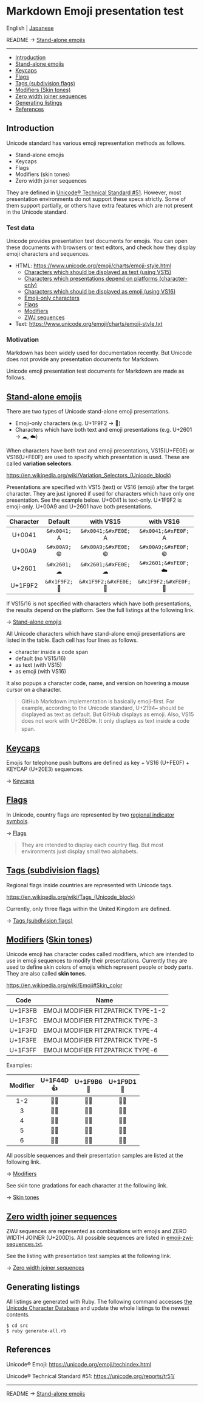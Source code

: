 # Markdown Emoji presentation test

English | [Japanese](README.ja.md)

README →
[Stand-alone emojis](en/basic-emojis.md)

----------------------------------------

* [Introduction](#introduction)
* [Stand-alone emojis](#stand-alone-emojis)
* [Keycaps](#keycaps)
* [Flags](#flags)
* [Tags (subdivision flags)](#tags-subdivision-flags)
* [Modifiers (Skin tones)](#modifiers-skin-tones)
* [Zero width joiner sequences](#zero-width-joiner-sequences)
* [Generating listings](#generating-listings)
* [References](#references)

## Introduction

Unicode standard has various emoji representation methods as follows.

* Stand-alone emojis
* Keycaps
* Flags
* Modifiers (skin tones)
* Zero width joiner sequences

They are defined in [Unicode® Technical Standard #51](https://unicode.org/reports/tr51/). However, most presentation environments do not support these specs strictly. Some of them support partially, or others have extra features which are not present in the Unicode standard.

### Test data

Unicode provides presentation test documents for emojis. You can open these documents with browsers or text editors, and check how they display emoji characters and sequences.

* HTML: https://www.unicode.org/emoji/charts/emoji-style.html
    * [Characters which should be displayed as text (using VS15)](https://www.unicode.org/emoji/charts/emoji-style.html#text+ts_plain)
    * [Characters which presentations depend on platforms (character-only)](https://www.unicode.org/emoji/charts/emoji-style.html#text-vs_plain)
    * [Characters which should be displayed as emoji (using VS16)](https://www.unicode.org/emoji/charts/emoji-style.html#text+es_plain)
    * [Emoji-only characters](https://www.unicode.org/emoji/charts/emoji-style.html#emoji_cps_plain)
    * [Flags](https://www.unicode.org/emoji/charts/emoji-style.html#emoji_reg/tags_plain)
    * [Modifiers](https://www.unicode.org/emoji/charts/emoji-style.html#modifier_plain)
    * [ZWJ sequences](https://www.unicode.org/emoji/charts/emoji-style.html#zwj_emoji_plain)
* Text: https://www.unicode.org/emoji/charts/emoji-style.txt

### Motivation

Markdown has been widely used for documentation recently. But Unicode does not provide any presentation documents for Markdown.

Unicode emoji presentation test documents for Markdown are made as follows.

## [Stand-alone emojis](en/basic-emojis.md)

There are two types of Unicode stand-alone emoji presentations.

* Emoji-only characters (e.g. U+1F9F2 → &#x1F9F2;)
* Characters which have both text and emoji presentations (e.g. U+2601 → &#x2601;&#xFE0E;, &#x2601;&#xFE0F;)

When characters have both text and emoji presentations, VS15(U+FE0E) or VS16(U+FE0F) are used to specify which presentation is used. These are called **variation selectors**.

https://en.wikipedia.org/wiki/Variation_Selectors_(Unicode_block)

Presentations are specified with VS15 (text) or VS16 (emoji) after the target character. They are just ignored if used for characters which have only one presentation. See the example below. U+0041 is text-only. U+1F9F2 is emoji-only. U+00A9 and U+2601 have both presentations.

| Character | Default| with VS15 | with VS16 |
| :-: | :-: | :-: | :-: |
| U+0041 | `&#x0041;`<br>&#x0041; | `&#x0041;&#xFE0E;`<br>&#x0041;&#xFE0E; | `&#x0041;&#xFE0F;`<br>&#x0041;&#xFE0F; |
| U+00A9 | `&#x00A9;`<br>&#x00A9; | `&#x00A9;&#xFE0E;`<br>&#x00A9;&#xFE0E; | `&#x00A9;&#xFE0F;`<br>&#x00A9;&#xFE0F; |
| U+2601 | `&#x2601;`<br>&#x2601; | `&#x2601;&#xFE0E;`<br>&#x2601;&#xFE0E; | `&#x2601;&#xFE0F;`<br>&#x2601;&#xFE0F; |
| U+1F9F2 | `&#x1F9F2;`<br>&#x1F9F2; | `&#x1F9F2;&#xFE0E;`<br>&#x1F9F2;&#xFE0E; | `&#x1F9F2;&#xFE0F;`<br>&#x1F9F2;&#xFE0F; |

If VS15/16 is not specified with characters which have both presentations, the results depend on the platform. See the full listings at the following link.

→ [Stand-alone emojis](en/basic-emojis.md)

All Unicode characters which have stand-alone emoji presentations are listed in the table. Each cell has four lines as follows.

* character inside a code span
* default (no VS15/16)
* as text (with VS15)
* as emoji (with VS16)

It also popups a character code, name, and version on hovering a mouse cursor on a character.

> GitHub Markdown implementation is basically emoji-first. For example, according to the Unicode standard, U+2194`↔` should be displayed as text as default. But GitHub displays as emoji. Also, VS15 does not work with U+26BD`⚽`. It only displays as text inside a code span.

## [Keycaps](en/keycaps.md)

Emojis for telephone push buttons are defined as key + VS16 (U+FE0F) + KEYCAP (U+20E3) sequences.

→ [Keycaps](en/keycaps.md)

## [Flags](en/flags.md)

In Unicode, country flags are represented by two [regional indicator symbols](https://en.wikipedia.org/wiki/Regional_indicator_symbol).

→ [Flags](en/flags.md)

> They are intended to display each country flag. But most environments just display small two alphabets.

## [Tags (subdivision flags)](en/tags.md)

Regional flags inside countries are represented with Unicode tags.

https://en.wikipedia.org/wiki/Tags_(Unicode_block)

Currently, only three flags within the United Kingdom are defined.

→ [Tags (subdivision flags)](en/tags.md)

## [Modifiers](en/modifiers.md) \([Skin tones](en/skin-tones.md)\)

Unicode emoji has character codes called modifiers, which are intended to use in emoji sequences to modify their presentations. Currently they are used to define skin colors of emojis which represent people or body parts. They are also called **skin tones**. 

https://en.wikipedia.org/wiki/Emoji#Skin_color

| Code | Name |
| - | - |
| U+1F3FB | EMOJI MODIFIER FITZPATRICK TYPE-1-2 |
| U+1F3FC | EMOJI MODIFIER FITZPATRICK TYPE-3 |
| U+1F3FD | EMOJI MODIFIER FITZPATRICK TYPE-4 |
| U+1F3FE | EMOJI MODIFIER FITZPATRICK TYPE-5 |
| U+1F3FF | EMOJI MODIFIER FITZPATRICK TYPE-6 |

Examples:

| Modifier | U+1F44D<br>👍 | U+1F9B6<br>🦶 | U+1F9D1<br>🧑 |
| :-: | :-: | :-: | :-: |
| 1-2 | 👍&#x1F3FB; | 🦶&#x1F3FB; | 🧑&#x1F3FB; |
| 3 | 👍&#x1F3FC; | 🦶&#x1F3FC; | 🧑&#x1F3FC; |
| 4 | 👍&#x1F3FD; | 🦶&#x1F3FD; | 🧑&#x1F3FD; |
| 5 | 👍&#x1F3FE; | 🦶&#x1F3FE; | 🧑&#x1F3FE; |
| 6 | 👍&#x1F3FF; | 🦶&#x1F3FF; | 🧑&#x1F3FF; |

All possible sequences and their presentation samples are listed at the following link.

→ [Modifiers](en/modifiers.md)

See skin tone gradations for each character at the following link.

→ [Skin tones](en/skin-tones.md)

## [Zero width joiner sequences](en/zwj-sequences.md)

ZWJ sequences are represented as combinations with emojis and ZERO WIDTH JOINER (U+200D)s. All possible sequences are listed in [emoji-zwj-sequences.txt].

See the listing with presentation test samples at the following link.

→ [Zero width joiner sequences](en/zwj-sequences.md)

## Generating listings

All listings are generated with Ruby. The following command accesses [the Unicode Character Database](https://unicode.org/ucd/) and update the whole listings to the newest contents.

```
$ cd src
$ ruby generate-all.rb
```

## References

Unicode® Emoji: https://unicode.org/emoji/techindex.html

Unicode® Technical Standard #51: https://unicode.org/reports/tr51/

----------------------------------------

README →
[Stand-alone emojis](en/basic-emojis.md)

[emoji-sequences.txt]: https://www.unicode.org/Public/emoji/latest/emoji-sequences.txt
[emoji-zwj-sequences.txt]: https://www.unicode.org/Public/emoji/latest/emoji-zwj-sequences.txt

